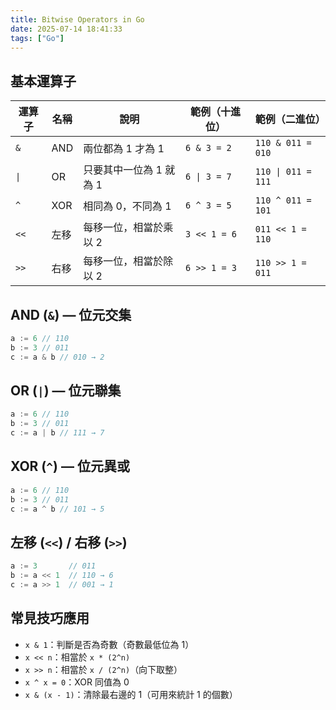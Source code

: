 ```yaml
---
title: Bitwise Operators in Go
date: 2025-07-14 18:41:33
tags: ["Go"]
---
```

## 基本運算子

| 運算子 | 名稱      | 說明                         | 範例（十進位） | 範例（二進位）        |
|-------|-----------|-----------------------------|----------------|----------------------|
| `&`    | AND       | 兩位都為 1 才為 1             | `6 & 3 = 2`    | `110 & 011 = 010`     |
| `\|`   | OR        | 只要其中一位為 1 就為 1        | `6 \| 3 = 7`   | `110 \| 011 = 111`    |
| `^`    | XOR       | 相同為 0，不同為 1            | `6 ^ 3 = 5`    | `110 ^ 011 = 101`     |
| `<<`   | 左移      | 每移一位，相當於乘以 2          | `3 << 1 = 6`   | `011 << 1 = 110`      |
| `>>`   | 右移      | 每移一位，相當於除以 2          | `6 >> 1 = 3`   | `110 >> 1 = 011`      |

## AND (`&`) — 位元交集

```go
a := 6 // 110
b := 3 // 011
c := a & b // 010 → 2
```

## OR (`|`) — 位元聯集

```go
a := 6 // 110
b := 3 // 011
c := a | b // 111 → 7
```

## XOR (`^`) — 位元異或

```go
a := 6 // 110
b := 3 // 011
c := a ^ b // 101 → 5
```

## 左移 (`<<`) / 右移 (`>>`)

```go
a := 3       // 011
b := a << 1  // 110 → 6
c := a >> 1  // 001 → 1
```

## 常見技巧應用

- `x & 1`：判斷是否為奇數（奇數最低位為 1）
- `x << n`：相當於 `x * (2^n)`
- `x >> n`：相當於 `x / (2^n)`（向下取整）
- `x ^ x = 0`：XOR 同值為 0
- `x & (x - 1)`：清除最右邊的 1（可用來統計 1 的個數）
